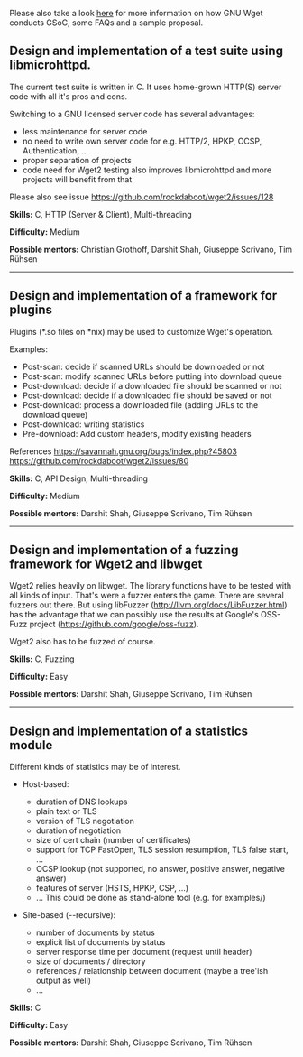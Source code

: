 Please also take a look [here](https://github.com/darnir/wget/wiki/Google-Summer-of-Code) for more information on how GNU Wget conducts GSoC, some FAQs and a sample proposal.

## Design and implementation of a test suite using libmicrohttpd.

The current test suite is written in C.
It uses home-grown HTTP(S) server code with all it's pros and cons.

Switching to a GNU licensed server code has several advantages:
- less maintenance for server code
- no need to write own server code for e.g. HTTP/2, HPKP, OCSP, Authentication, ...
- proper separation of projects
- code need for Wget2 testing also improves libmicrohttpd and more projects will benefit from that

Please also see issue https://github.com/rockdaboot/wget2/issues/128

**Skills:** C, HTTP (Server & Client), Multi-threading

**Difficulty:** Medium

**Possible mentors:** Christian Grothoff, Darshit Shah, Giuseppe Scrivano, Tim Rühsen


***
## Design and implementation of a framework for plugins

Plugins (*.so files on *nix) may be used to customize Wget's operation.

Examples:
- Post-scan: decide if scanned URLs should be downloaded or not
- Post-scan: modify scanned URLs before putting into download queue
- Post-download: decide if a downloaded file should be scanned or not
- Post-download: decide if a downloaded file should be saved or not
- Post-download: process a downloaded file (adding URLs to the download queue)
- Post-download: writing statistics
- Pre-download: Add custom headers, modify existing headers

References
https://savannah.gnu.org/bugs/index.php?45803
https://github.com/rockdaboot/wget2/issues/80

**Skills:** C, API Design, Multi-threading

**Difficulty:** Medium

**Possible mentors:** Darshit Shah, Giuseppe Scrivano, Tim Rühsen

***
## Design and implementation of a fuzzing framework for Wget2 and libwget

Wget2 relies heavily on libwget. The library functions have to be tested with all kinds of input. That's were a fuzzer enters the game. There are several fuzzers out there. But using libFuzzer (http://llvm.org/docs/LibFuzzer.html) has the advantage that we can possibly use the results at Google's OSS-Fuzz project (https://github.com/google/oss-fuzz).

Wget2 also has to be fuzzed of course.

**Skills:** C, Fuzzing

**Difficulty:** Easy

**Possible mentors:** Darshit Shah, Giuseppe Scrivano, Tim Rühsen


***
## Design and implementation of a statistics module

Different kinds of statistics may be of interest.
- Host-based:
  - duration of DNS lookups
  - plain text or TLS
  - version of TLS negotiation
  - duration of negotiation
  - size of cert chain (number of certificates)
  - support for TCP FastOpen, TLS session resumption, TLS false start, ...
  - OCSP lookup (not supported, no answer, positive answer, negative answer)
  - features of server (HSTS, HPKP, CSP, ...)
  - ...
  This could be done as stand-alone tool (e.g. for examples/)

- Site-based (--recursive):
  - number of documents by status
  - explicit list of documents by status
  - server response time per document (request until header)
  - size of documents / directory
  - references / relationship between document (maybe a tree'ish output as well)
  - ...


**Skills:** C

**Difficulty:** Easy

**Possible mentors:** Darshit Shah, Giuseppe Scrivano, Tim Rühsen
